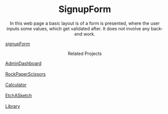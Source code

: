 <h1 align="center">SignupForm</h1>

<p align="center">In this web page a basic layout is of a form is presented, where the user inputs some values, which get validated after. It does not involve any back-end work.</p>

[signupForm](https://vvasilopoulos0.github.io/signupForm/)

<p align="center">Related Projects</p>

[AdminDashboard](https://vvasilopoulos0.github.io/AdminDashboard/)<br/><br/>
[RockPaperScissors](https://vvasilopoulos0.github.io/RockPaperScissors/)<br/><br/>
[Calculator](https://vvasilopoulos0.github.io/Calculator/)<br/><br/>
[EtchASketch](https://vvasilopoulos0.github.io/EtchASketch/)<br/><br/>
[Library](https://vvasilopoulos0.github.io/Library/)
